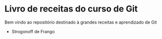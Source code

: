 # Livro de receitas do curso de Git

Bem vindo ao repositório destinado à grandes receitas e aprendizado de Git
 - Strogonoff de Frango
